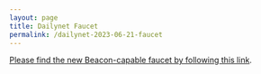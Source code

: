 ```yaml
---
layout: page
title: Dailynet Faucet
permalink: /dailynet-2023-06-21-faucet
---
```


[Please find the new Beacon-capable faucet by following this link](https://faucet.dailynet-2023-06-21.teztnets.xyz).
